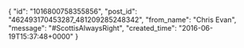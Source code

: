  {
   "id": "1016800758355856",
   "post_id": "462493170453287_481209285248342",
   "from_name": "Chris Evan",
   "message": "#ScottisAlwaysRight",
   "created_time": "2016-06-19T15:37:48+0000"
 }

